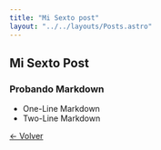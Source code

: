```yaml
---
title: "Mi Sexto post"
layout: "../../layouts/Posts.astro"
---
```

## Mi Sexto Post

### Probando Markdown

- One-Line Markdown
- Two-Line Markdown

[&larr; Volver](/posts)
